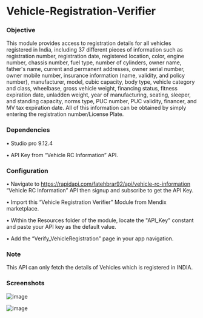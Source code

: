 # Vehicle-Registration-Verifier

### Objective

This module provides access to registration details for all vehicles registered in India, including 37 different pieces of information such as registration number, registration date, registered location, color, engine number, chassis number, fuel type, number of cylinders, owner name, father's name, current and permanent addresses, owner serial number, owner mobile number, insurance information (name, validity, and policy number), manufacturer, model, cubic capacity, body type, vehicle category and class, wheelbase, gross vehicle weight, financing status, fitness expiration date, unladden weight, year of manufacturing, seating, sleeper, and standing capacity, norms type, PUC number, PUC validity, financer, and MV tax expiration date. All of this information can be obtained by simply entering the registration number/License Plate.

### Dependencies

•	Studio pro 9.12.4

•	API Key from “Vehicle RC Information” API.

### Configuration

•	Navigate to https://rapidapi.com/fatehbrar92/api/vehicle-rc-information “Vehicle RC Information” API then signup and subscribe to get the API Key.

•	Import this “Vehicle Registration Verifier” Module from Mendix marketplace.

•	Within the Resources folder of the module, locate the "API_Key" constant and paste your API key as the default value. 

•	Add the “Verify_VehicleRegistration” page in your app navigation.

### Note
This API can only fetch the details of Vehicles which is registered in INDIA.

### Screenshots
![image](https://user-images.githubusercontent.com/126284025/222775806-b19e782c-d30c-47cc-85a7-42e261d4c032.png)

![image](https://user-images.githubusercontent.com/126284025/222775843-d4b64080-6fe4-42c2-a9cf-495455dbad58.png)

